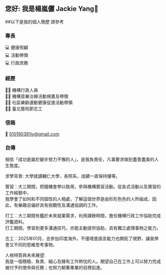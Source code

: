 ## 您好: 我是楊嵐儷 Jackie Yang👋

##以下是我的個人簡歷 請參考

### 專長
💻 健康照顧 \
💻 活動帶領 \
💻 行政庶務 

### 經歷
👩‍⚕️ 機構行政人員 \
👩‍⚕️ 機構音樂治療活動規畫及帶領 \
👩‍⚕️ 社區樂齡運動健康促進活動帶領 \
👩‍⚕️ 臺北藝術節志工 

### 信箱
📧 510190391jy@gmail.com

### 自傳

相信「成功是屬於腳步努力不懈的人」，是我負責任，凡事要求做到盡善盡美的人生態度。

求學背景:
大學就讀輔仁大學，長照系，成績一直保持優等。

實習：大三期間，把握機會學以致用，參與機構實習活動。從各式活動以及實習的工作經驗中，\
     我學會了如何和不同個性的人相處，了解這個世界是由形形色色的人所組成，因此，有樂趣且偏好具有挑戰性及溝通協調的工作。
      
打工：大三期間有鑑於未來就業需求，利用課餘時間，擔任機構行政工作協助完成評鑑資料。\
     打工期間，學習到更多溝通技巧，亦能主動提供協助，具有獨立處理事物之能力。
     
志工：2025年01月，去參加印度海外，不僅增進語言能力也開拓了視野，讓我學會又不同的思維思考事物。

人格特質與未來展望:\
     我是一個積極、負責、細心及擁有工作熱忱的人。期望自己在工作上可以努力完成被付予的使命與任務；也努力朝著專業的目標前進。
